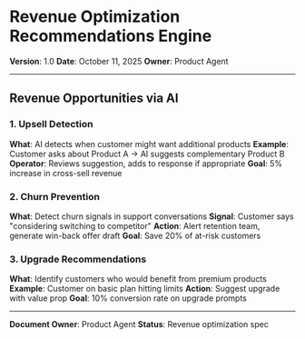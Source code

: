 # Revenue Optimization Recommendations Engine

**Version**: 1.0
**Date**: October 11, 2025
**Owner**: Product Agent

---

## Revenue Opportunities via AI

### 1. Upsell Detection
**What**: AI detects when customer might want additional products
**Example**: Customer asks about Product A → AI suggests complementary Product B
**Operator**: Reviews suggestion, adds to response if appropriate
**Goal**: 5% increase in cross-sell revenue

### 2. Churn Prevention
**What**: Detect churn signals in support conversations
**Signal**: Customer says "considering switching to competitor"
**Action**: Alert retention team, generate win-back offer draft
**Goal**: Save 20% of at-risk customers

### 3. Upgrade Recommendations
**What**: Identify customers who would benefit from premium products
**Example**: Customer on basic plan hitting limits
**Action**: Suggest upgrade with value prop
**Goal**: 10% conversion rate on upgrade prompts

---

**Document Owner**: Product Agent
**Status**: Revenue optimization spec

